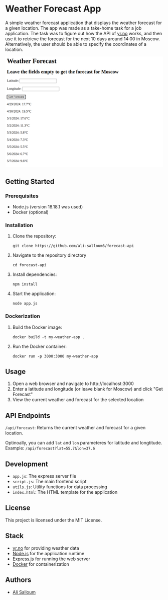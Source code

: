 Weather Forecast App
==========================

A simple weather forecast application that displays the weather forecast for a given location. The app was made as a take-home task for a job application. The task was to figure out how the API of [yr.no](yr.no) works, and then use it to retrieve the forecast for the next 10 days around 14:00 in Moscow. Alternatively, the user should be able to specify the coordinates of a location.

![screenshot](https://github.com/ali-salloum6/forecast-api/blob/main/screenshot.png?raw=true)

Getting Started
---------------

### Prerequisites

* Node.js (version 18.18.1 was used)
* Docker (optional)

### Installation

1. Clone the repository: 
   ```
   git clone https://github.com/ali-salloum6/forecast-api
   ```
2. Navigate to the repository directory 
   ```
   cd forecast-api
   ```
3. Install dependencies: 
   ```
   npm install
   ```
4. Start the application: 
   ```
   node app.js
   ```

### Dockerization

1. Build the Docker image: 
   ```
   docker build -t my-weather-app .
   ```
2. Run the Docker container: 
   ```
   docker run -p 3000:3000 my-weather-app
   ```

Usage
-----

1. Open a web browser and navigate to http://localhost:3000
2. Enter a latitude and longitude (or leave blank for Moscow) and click "Get Forecast"
3. View the current weather and forecast for the selected location

API Endpoints
--------------

`/api/forecast`: Returns the current weather and forecast for a given location.

Optinoally, you can add `lat` and `lon` parameteres for latitude and longtitude. Example: `/api/forecast?lat=55.7&lon=37.6`


Development
------------

* `app.js`: The express server file
* `script.js`: The main frontend script
* `utils.js`: Utility functions for data processing
* `index.html`: The HTML template for the application

License
-------

This project is licensed under the MIT License.

Stack
---------------

* [yr.no](https://yr.no/) for providing weather data
* [Node.js](https://nodejs.org/) for the application runtime
* [Express.js](https://expressjs.com/) for running the web server
* [Docker](https://www.docker.com/) for containerization

Authors
---------

* [Ali Salloum](https://github.com/ali-salloum6)
